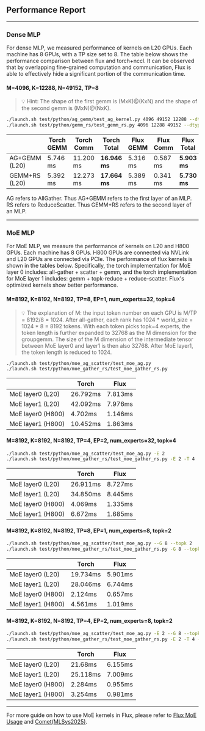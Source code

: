 ## Performance Report

---

### Dense MLP
For dense MLP, we measured performance of kernels on L20 GPUs. Each machine has 8 GPUs, with a TP size set to 8. The table below shows the performance comparison between flux and torch+nccl. It can be observed that by overlapping fine-grained computation and communication, Flux is able to effectively hide a significant portion of the communication time.

#### M=4096, K=12288, N=49152, TP=8

> 💡 Hint: The shape of the first gemm is (MxK)@(KxN) and the shape of the second gemm is (MxN)@(NxK).

```bash
./launch.sh test/python/ag_gemm/test_ag_kernel.py 4096 49152 12288 --dtype=float16 --iters=10
./launch.sh test/python/gemm_rs/test_gemm_rs.py 4096 12288 49152 --dtype=float16 --iters=10
```

|  | Torch GEMM | Torch Comm | Torch Total | Flux GEMM | Flux Comm | Flux Total |
| --- | --- | --- | --- | --- | --- | --- |
| AG+GEMM (L20) | 5.746 ms | 11.200 ms | **16.946 ms** | 5.316 ms | 0.587 ms | **5.903 ms** |
| GEMM+RS (L20) | 5.392 ms | 12.273 ms | **17.664 ms** | 5.389 ms | 0.341 ms | **5.730 ms** |

AG refers to AllGather. Thus AG+GEMM refers to the first layer of an MLP.
RS refers to ReduceScatter. Thus GEMM+RS refers to the second layer of an MLP.

---

### MoE MLP
For MoE MLP, we measure the performance of kernels on L20 and H800 GPUs. Each machine has 8 GPUs. H800 GPUs are connected via NVLink and L20 GPUs are connected via PCIe.
The performance of flux kernels is shown in the tables below.
Specifically, the torch implementation for MoE layer 0 includes: all-gather + scatter + gemm, and the torch implementation for MoE layer 1 includes: gemm + topk-reduce + reduce-scatter. Flux's optimized kernels show better performance.

#### M=8192, K=8192, N=8192, TP=8, EP=1, num_experts=32, topk=4


>💡 The explanation of M: the input token number on each GPU is M/TP = 8192/8 = 1024. After all-gather, each rank has 1024 * world_size = 1024 * 8 = 8192 tokens. With each token picks topk=4 experts, the token length is further expanded to 32768 as the M dimension for the groupgemm. The size of the M dimension of the intermediate tensor between MoE layer0 and layer1 is then also 32768. After MoE layer1, the token length is reduced to 1024.

```bash
./launch.sh test/python/moe_ag_scatter/test_moe_ag.py
./launch.sh test/python/moe_gather_rs/test_moe_gather_rs.py
```
|  | Torch | Flux |
| --- | --- | --- |
| MoE layer0 (L20) | 26.792ms | 7.813ms |
| MoE layer1 (L20) | 42.092ms | 7.976ms |
| MoE layer0 (H800) | 4.702ms | 1.146ms |
| MoE layer1 (H800) | 10.452ms | 1.863ms |

#### M=8192, K=8192, N=8192, TP=4, EP=2, num_experts=32, topk=4

```bash
./launch.sh test/python/moe_ag_scatter/test_moe_ag.py -E 2
./launch.sh test/python/moe_gather_rs/test_moe_gather_rs.py -E 2 -T 4
```

|  | Torch | Flux |
| --- | --- | --- |
| MoE layer0 (L20) | 26.911ms | 8.727ms |
| MoE layer1 (L20) | 34.850ms | 8.445ms |
| MoE layer0 (H800) | 4.069ms | 1.335ms |
| MoE layer1 (H800) | 6.672ms | 1.685ms |

#### M=8192, K=8192, N=8192, TP=8, EP=1, num_experts=8, topk=2

```bash
./launch.sh test/python/moe_ag_scatter/test_moe_ag.py --G 8 --topk 2
./launch.sh test/python/moe_gather_rs/test_moe_gather_rs.py -G 8 --topk 2 -M 16384
```

|  | Torch | Flux |
| --- | --- | --- |
| MoE layer0 (L20) | 19.734ms | 5.901ms |
| MoE layer1 (L20) | 28.046ms | 6.744ms |
| MoE layer0 (H800) | 2.124ms | 0.657ms |
| MoE layer1 (H800) | 4.561ms | 1.019ms |


#### M=8192, K=8192, N=8192, TP=4, EP=2, num_experts=8, topk=2
```bash
./launch.sh test/python/moe_ag_scatter/test_moe_ag.py -E 2 --G 8 --topk 2
./launch.sh test/python/moe_gather_rs/test_moe_gather_rs.py -E 2 -T 4 -G 8 --topk 2 -M 16384
```

|  | Torch | Flux |
| --- | --- | --- |
| MoE layer0 (L20) | 21.68ms | 6.155ms |
| MoE layer1 (L20) | 25.118ms | 7.009ms |
| MoE layer0 (H800) | 2.284ms | 0.955ms |
| MoE layer1 (H800) | 3.254ms | 0.981ms |

---
For more guide on how to use MoE kernels in Flux, please refer to [Flux MoE Usage](https://github.com/bytedance/flux/blob/main/docs/moe_usage.md) and [Comet(MLSys2025)](https://github.com/bytedance/flux/blob/main/docs/mlsys_comet_ae.md).
